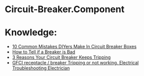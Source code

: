 # Circuit-Breaker.Component
# Knowledge:
- [10 Common Mistakes DIYers Make In Circuit Breaker Boxes](https://youtu.be/NF4zxBAuRoI)
- [How to Tell if a Breaker is Bad](https://youtu.be/5ncfAobr26Q)
- [3 Reasons Your Circuit Breaker Keeps Tripping](https://youtu.be/7ZkNqdLvMrE)
- [GFCI receptacle / breaker Tripping or not working. Electrical Troubleshooting Electrician](https://youtu.be/sqVABut4cMY)
